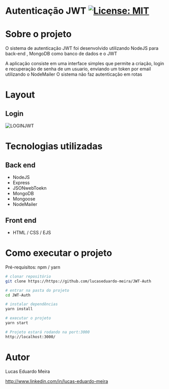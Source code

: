 # Autenticação JWT   [![License: MIT](https://img.shields.io/badge/License-MIT-yellow.svg)](https://opensource.org/licenses/MIT)



# Sobre o projeto


O sistema de autenticação JWT foi desenvolvido utilizando NodeJS para back-end , MongoDB como banco de dados e o JWT

A aplicação consiste em uma interface simples que permite a criação, login e recuperação de senha de um usuario, enviando um token por email utilizando o NodeMailer
O sistema não faz autenticação em rotas


# Layout
##  Login   

![LOGINJWT](https://user-images.githubusercontent.com/102125807/187346075-881d11f3-2f1f-4173-acf3-3593d4925793.png)



# Tecnologias utilizadas
## Back end
- NodeJS
- Express
- JSONwebToekn
- MongoDB
- Mongoose
- NodeMailer
## Front end
- HTML / CSS / EJS


# Como executar o projeto

Pré-requisitos: npm / yarn

```bash
# clonar repositório
git clone https://https://github.com/lucaseduardo-meira/JWT-Auth

# entrar na pasta do projeto
cd JWT-Auth

# instalar dependências
yarn install

# executar o projeto
yarn start

# Projeto estará rodando na port:3000
http://localhost:3000/
```

# Autor

Lucas Eduardo Meira

http://www.linkedin.com/in/lucas-eduardo-meira

